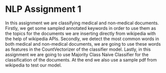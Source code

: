 # NLP Assignment 1
In this assignment we are classifying medical and non-medical documents. Firstly, we get some sampled annotated keywords in order to use them as the topics for the documents we are inserting directly from wikipedia with the help of wikipedia APIs. Secondly, we detect the most common words in both medical and non-medical documents, we are going to use these words as features in the CountVectorizer of the classifier model. Lastly, in this assignment we are going to use Majority Class Naive Classifier for the classification of the documents. At the end we also use a sample pdf from wikipedia to test our model. 
